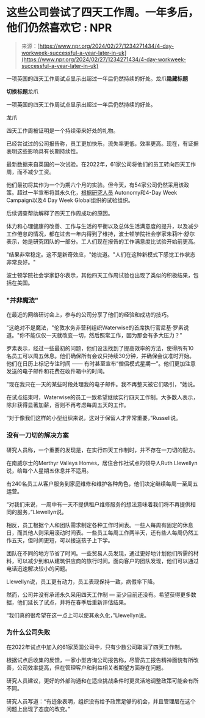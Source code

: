 <!--yml

category: 未分类

date: 2024-05-27 14:29:42

-->

# 这些公司尝试了四天工作周。一年多后，他们仍然喜欢它 : NPR

> 来源：[https://www.npr.org/2024/02/27/1234271434/4-day-workweek-successful-a-year-later-in-uk](https://www.npr.org/2024/02/27/1234271434/4-day-workweek-successful-a-year-later-in-uk)

一项英国的四天工作周试点显示出超过一年后仍然持续的好处。龙爪****隐藏标题****

****切换标题****龙爪

一项英国的四天工作周试点显示出超过一年后仍然持续的好处。

龙爪

四天工作周被证明是一个持续带来好处的礼物。

已经尝试过的公司报告称，员工更加快乐，流失率更低，效率更高。现在，有证据表明这些影响具有长期持续性。

最新数据来自英国的一次试验。在2022年，61家公司将他们的员工转向四天工作周，而不减少工资。

他们最初将其作为一个为期六个月的实验。但今天，有54家公司仍然采用该政策。超过一半宣布将其永久化，[根据研究人员](https://autonomy.work/wp-content/uploads/2024/02/making-it-stick_-1.pdf) Autonomy和4-Day Week Campaign以及4 Day Week Global组织的试验组织。

后续调查帮助解释了四天工作周成功的原因。

体力和心理健康的改善、工作与生活的平衡以及总体生活满意度的提升，以及减少工作倦怠的情况，都在过去一年内得到了维持，波士顿学院社会学家朱莉叶·舒尔表示，她是研究团队的一部分。工人们现在报告的工作满意度比试验开始前更高。

"结果非常稳定。这不是新奇效应，"她说道。"人们在这种新模式下感觉工作状态非常良好。"

波士顿学院社会学家舒尔表示，其他四天工作周试验也出现了类似的积极结果，包括在美国。

### **"并非魔法"**

在最近的网络研讨会上，参与的公司分享了他们的经验和成功的技巧。

"这绝对不是魔法，"伦敦水务非营利组织Waterwise的首席执行官尼基·罗素说道。"你不能仅仅一天就改变一切，然后照常工作，因为那会有多大压力？"

罗素表示，经过一些最初的问题，他们设法找到了提高效率的方法，使得所有10名员工可以周五休息。他们确保所有会议只持续30分钟，并确保会议准时开始。他们在日历上标记专注时间 —— 有时甚至宣布“僧侣模式星期一”。他们更加注意发送的电子邮件和花费在收件箱中的时间。

"现在我只在一天的某些时段处理我的电子邮件。我不再整天被它们吸引，"她说。

在试点结束时，Waterwise的员工一致希望继续实行四天工作制。大多数人表示，除非获得显著加薪，否则不再考虑每周五天的工作。

“对于像我们这样的小型组织来说，这对于保留人才非常重要，”Russell说。

### **没有一刀切的解决方案**

研究人员称，一个重要的发现是，在实行四天工作制时，并不存在一刀切的配方。

在南威尔士的Merthyr Valleys Homes，居住合作社试点的领导人Ruth Llewellyn说，给每个人星期五休息并不适用。

有240名员工从客户服务到家庭维修和维护各种角色，他们决定继续每周一至周五运营。

“对我们来说，一周中有一天不提供租户维修服务的想法意味着我们将不再提供相同的服务，”Llewellyn说。

相反，员工根据个人和团队需求制定各种工作时间表。一些人每周有固定的休息日，而其他人则采用滚动时间表。一些员工每周工作两半天，还有些人每周仍然工作五天，但时间更短，可以接送孩子上下学。

团队在不同的地方节省了时间。一些贸易人员发现，通过更好地计划他们所需的材料，可以减少到和从建筑供应商的旅行时间。面向客户的团队发现，他们可以通过电话迅速解决较小的问题。

Llewellyn说，员工更有动力，员工表现保持一致，病假率下降。

然而，公司并没有承诺永久采用四天工作制 — 至少目前还没有。希望获得更多数据，他们延长了试点，并将在春季后重新评估结果。

“我们真的很希望在这一点上可以使其永久化，”Llewellyn说。

### **为什么公司失败**

在2022年试点中加入的61家英国公司中，只有少数公司取消了四天工作制。

根据试点后收集的反馈，一家小型咨询公司报告称，尽管员工报告精神面貌有所改善，公司效率提高，但在管理客户和利益相关者期望方面存在问题。

研究人员建议，更好的外部沟通和在适应挑战条件时更灵活地调整政策可能会有所不同。

研究人员写道：“有迹象表明，组织没有给予政策足够的机会，并且管理层在这个问题上出现了态度的改变。”
